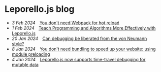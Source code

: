 # Leporello.js blog

- *3 Feb 2024*&emsp;[You don't need Webpack for hot reload](./you_dont_need_webpack_for_hot_reload/) 
- *1 Feb 2024*&emsp;[Teach Programming and Algorithms More Effectively with Leporello.js](./teach_programming_and_algorithms_more_effectively_with_leporello_js/) 
- *20 Jan 2024*&emsp;[Can debugging be liberated from the von Neumann style?](./can_debugging_be_liberated_from_the_von_neumann_style/) 
- *8 Jan 2024*&emsp;[You don't need bundling to speed up your website: using module preloading](./module_preload/) 
- *4 Jan 2024*&emsp;[Leporello.js now supports time-travel debugging for mutable data](./mutable_data/) 
